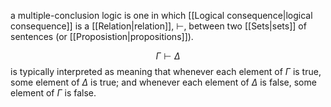 a multiple-conclusion logic is one in which [[Logical consequence|logical consequence]] is a [[Relation|relation]], $\vdash$, between two [[Sets|sets]] of sentences (or [[Proposistion|propositions]]). 

$$
\Gamma\vdash\Delta
$$
is typically interpreted as meaning that whenever each element of $\Gamma$ is true, some element of $\Delta$ is true; and whenever each element of $\Delta$ is false, some element of $\Gamma$ is false.